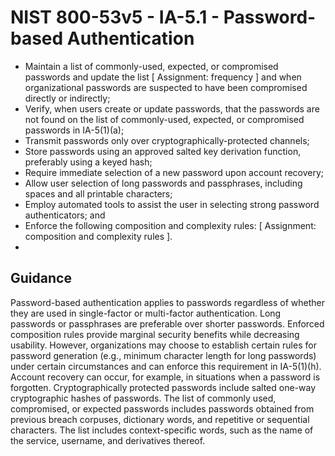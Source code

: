# NIST 800-53v5 - IA-5.1 - Password-based Authentication
- Maintain a list of commonly-used, expected, or compromised passwords and update the list \[ Assignment: frequency \] and when organizational passwords are suspected to have been compromised directly or indirectly;
- Verify, when users create or update passwords, that the passwords are not found on the list of commonly-used, expected, or compromised passwords in IA-5(1)(a);
- Transmit passwords only over cryptographically-protected channels;
- Store passwords using an approved salted key derivation function, preferably using a keyed hash;
- Require immediate selection of a new password upon account recovery;
- Allow user selection of long passwords and passphrases, including spaces and all printable characters;
- Employ automated tools to assist the user in selecting strong password authenticators; and
- Enforce the following composition and complexity rules: \[ Assignment: composition and complexity rules \].
- 
## Guidance
Password-based authentication applies to passwords regardless of whether they are used in single-factor or multi-factor authentication. Long passwords or passphrases are preferable over shorter passwords. Enforced composition rules provide marginal security benefits while decreasing usability. However, organizations may choose to establish certain rules for password generation (e.g., minimum character length for long passwords) under certain circumstances and can enforce this requirement in IA-5(1)(h). Account recovery can occur, for example, in situations when a password is forgotten. Cryptographically protected passwords include salted one-way cryptographic hashes of passwords. The list of commonly used, compromised, or expected passwords includes passwords obtained from previous breach corpuses, dictionary words, and repetitive or sequential characters. The list includes context-specific words, such as the name of the service, username, and derivatives thereof.